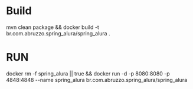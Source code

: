 # Build
mvn clean package && docker build -t br.com.abruzzo.spring_alura/spring_alura .

# RUN

docker rm -f spring_alura || true && docker run -d -p 8080:8080 -p 4848:4848 --name spring_alura br.com.abruzzo.spring_alura/spring_alura 